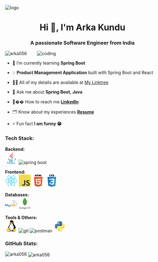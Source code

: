 ![logo](https://github.com/Arka056/Arka056/blob/main/GitHub%20Banner.png)
<h1 align="center">Hi 👋, I'm Arka Kundu</h1>
<h3 align="center">A passionate Software Engineer from India</h3>
<img align="right" alt="coding" width="400" src="https://user-images.githubusercontent.com/55389276/140866485-8fb1c876-9a8f-4d6a-98dc-08c4981eaf70.gif">
<p align="left"> <img src="https://komarev.com/ghpvc/?username=arka056&label=Profile%20views&color=0e75b6&style=flat" alt="arka056" /> </p>

- 🌱 I’m currently learning **Spring Boot**

- 💡 **Product Management Application** built with Spring Boot and React

- 👨‍💻 All of my details are available at [My Linktree](https://linktr.ee/arkaxyz_?utm_source=linktree_profile_share&ltsid=946b3c31-3fb4-47b5-91e5-b2e3e3d03f43)

- 💬 Ask me about **Spring Boot, Java**

- 👨‍�‍� How to reach me **[LinkedIn](https://www.linkedin.com/in/arka-kundu-03b2a226b/)**

- 🗂️ Know about my experiences **[Resume](https://drive.google.com/file/d/1_cwBmTibxnmmyWBl-Zg7F6kxEFicywvj/view?usp=sharing)**

- ⚡ Fun fact **I am funny 😁**

<h3 align="left">Tech Stack:</h3>
<p align="left">
  <strong>Backend:</strong> <br>
  <img src="https://raw.githubusercontent.com/devicons/devicon/master/icons/java/java-original.svg" alt="java" width="40" height="40"/>
  <img src="https://www.vectorlogo.zone/logos/springio/springio-icon.svg" alt="spring boot" width="40" height="40"/>
</p>

<p align="left">
  <strong>Frontend:</strong> <br>
  <img src="https://raw.githubusercontent.com/devicons/devicon/master/icons/react/react-original.svg" alt="react" width="40" height="40"/>
  <img src="https://raw.githubusercontent.com/devicons/devicon/master/icons/javascript/javascript-original.svg" alt="javascript" width="40" height="40"/>
  <img src="https://raw.githubusercontent.com/devicons/devicon/master/icons/html5/html5-original-wordmark.svg" alt="html5" width="40" height="40"/>
  <img src="https://raw.githubusercontent.com/devicons/devicon/master/icons/css3/css3-original-wordmark.svg" alt="css3" width="40" height="40"/>
</p>

<p align="left">
  <strong>Databases:</strong> <br>
  <img src="https://raw.githubusercontent.com/devicons/devicon/master/icons/mysql/mysql-original-wordmark.svg" alt="mysql" width="40" height="40"/>
  <img src="https://raw.githubusercontent.com/devicons/devicon/master/icons/mongodb/mongodb-original-wordmark.svg" alt="mongodb" width="40" height="40"/>
</p>

<p align="left">
  <strong>Tools & Others:</strong> <br>
  <img src="https://raw.githubusercontent.com/devicons/devicon/master/icons/linux/linux-original.svg" alt="linux" width="40" height="40"/>
  <img src="https://www.vectorlogo.zone/logos/git-scm/git-scm-icon.svg" alt="git" width="40" height="40"/>
  <img src="https://www.vectorlogo.zone/logos/getpostman/getpostman-icon.svg" alt="postman" width="40" height="40"/>
  <img src="https://raw.githubusercontent.com/devicons/devicon/master/icons/python/python-original.svg" alt="python" width="40" height="40"/>
</p>

<h3 align="left">GitHub Stats:</h3>
<p><img align="left" src="https://github-readme-stats.vercel.app/api/top-langs?username=arka056&show_icons=true&locale=en&layout=compact" alt="arka056" /></p>

<p>&nbsp;<img align="center" src="https://github-readme-stats.vercel.app/api?username=arka056&show_icons=true&locale=en" alt="arka056" /></p>



